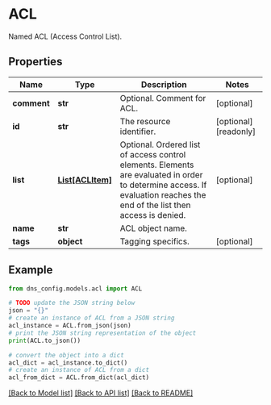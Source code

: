 # ACL

Named ACL (Access Control List).

## Properties

Name | Type | Description | Notes
------------ | ------------- | ------------- | -------------
**comment** | **str** | Optional. Comment for ACL. | [optional] 
**id** | **str** | The resource identifier. | [optional] [readonly] 
**list** | [**List[ACLItem]**](ACLItem.md) | Optional. Ordered list of access control elements.  Elements are evaluated in order to determine access. If evaluation reaches the end of the list then access is denied. | [optional] 
**name** | **str** | ACL object name. | 
**tags** | **object** | Tagging specifics. | [optional] 

## Example

```python
from dns_config.models.acl import ACL

# TODO update the JSON string below
json = "{}"
# create an instance of ACL from a JSON string
acl_instance = ACL.from_json(json)
# print the JSON string representation of the object
print(ACL.to_json())

# convert the object into a dict
acl_dict = acl_instance.to_dict()
# create an instance of ACL from a dict
acl_from_dict = ACL.from_dict(acl_dict)
```
[[Back to Model list]](../README.md#documentation-for-models) [[Back to API list]](../README.md#documentation-for-api-endpoints) [[Back to README]](../README.md)


